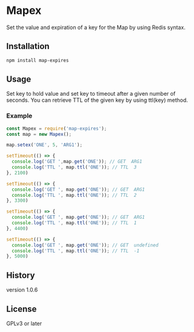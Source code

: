 # Mapex
Set the value and expiration of a key for the Map by using Redis syntax.

## Installation

```bash
npm install map-expires
```

## Usage

Set key to hold value and set key to timeout after a given number of seconds. 
You can retrieve TTL of the given key by using ttl(key) method.

### Example

```js
const Mapex = require('map-expires');
const map = new Mapex();

map.setex('ONE', 5, 'ARG1');

setTimeout(() => {
  console.log('GET ',map.get('ONE')); // GET  ARG1
  console.log('TTL ', map.ttl('ONE')); // TTL  3
}, 2100)

setTimeout(() => {
  console.log('GET ', map.get('ONE')); // GET  ARG1
  console.log('TTL ', map.ttl('ONE')); // TTL  2
}, 3300)

setTimeout(() => {
  console.log('GET ', map.get('ONE')); // GET  ARG1
  console.log('TTL ', map.ttl('ONE')); // TTL  1
}, 4400)

setTimeout(() => {
  console.log('GET ', map.get('ONE')); // GET  undefined
  console.log('TTL ', map.ttl('ONE')); // TTL  -1
}, 5000)
```

## History
version 1.0.6

## License
GPLv3 or later
